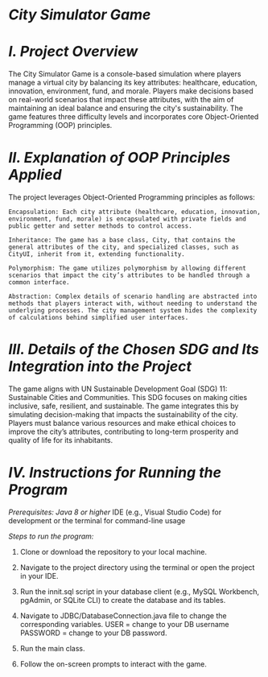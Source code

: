# *City Simulator Game*

# *I. Project Overview*
The City Simulator Game is a console-based simulation where players manage a virtual city by balancing its key attributes: healthcare, education, innovation, environment, fund, and morale. Players make decisions based on real-world scenarios that impact these attributes, with the aim of maintaining an ideal balance and ensuring the city's sustainability. The game features three difficulty levels and incorporates core Object-Oriented Programming (OOP) principles.

# *II. Explanation of OOP Principles Applied*
The project leverages Object-Oriented Programming principles as follows:

    Encapsulation: Each city attribute (healthcare, education, innovation, environment, fund, morale) is encapsulated with private fields and public getter and setter methods to control access.

    Inheritance: The game has a base class, City, that contains the general attributes of the city, and specialized classes, such as CityUI, inherit from it, extending functionality.

    Polymorphism: The game utilizes polymorphism by allowing different scenarios that impact the city’s attributes to be handled through a common interface.

    Abstraction: Complex details of scenario handling are abstracted into methods that players interact with, without needing to understand the underlying processes. The city management system hides the complexity of calculations behind simplified user interfaces.

# *III. Details of the Chosen SDG and Its Integration into the Project*
The game aligns with UN Sustainable Development Goal (SDG) 11: Sustainable Cities and Communities. This SDG focuses on making cities inclusive, safe, resilient, and sustainable. The game integrates this by simulating decision-making that impacts the sustainability of the city. Players must balance various resources and make ethical choices to improve the city’s attributes, contributing to long-term prosperity and quality of life for its inhabitants.

# *IV. Instructions for Running the Program*

*Prerequisites:*
*Java 8 or higher*
IDE (e.g., Visual Studio Code) for development or the terminal for command-line usage

*Steps to run the program:*
1. Clone or download the repository to your local machine.

2. Navigate to the project directory using the terminal or open the project in your IDE.

3. Run the innit.sql script in your database client (e.g., MySQL Workbench, pgAdmin, or SQLite CLI) to create the database and its tables.

4. Navigate to JDBC/DatabaseConnection.java file to change the corresponding variables. 
    USER = change to your DB username
    PASSWORD = change to your DB password.

5. Run the main class.

6. Follow the on-screen prompts to interact with the game.